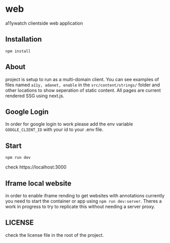 # web

a11ywatch clientside web application

## Installation

```
npm install
```

## About

project is setup to run as a multi-domain client. You can see examples of files named `a11y, adanet, enable` in the `src/content/strings/` folder and other locations to show seperation of static content. All pages are current rendered SSG using next.js.

## Google Login

In order for google login to work please add the env variable `GOOGLE_CLIENT_ID` with your id to your .env file.

## Start

`npm run dev`

check https://localhost:3000

## Iframe local website

in order to enable iframe rending to get websites with annotations currently you need to start the container or app using
`npm run dev:server`. Theres a work in progress to try to replicate this without needing a server proxy.

## LICENSE

check the license file in the root of the project.

